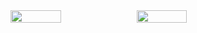 <div style="
display : flex;
flex-direction : row;
">
  <img src="https://qph.cf2.quoracdn.net/main-qimg-7751f88e41cb49a8c09da4c40e316e98" style="height: 40%;"/>
  <img src="https://64.media.tumblr.com/bf921f78fc670490082574fc39832158/cd998a0d09ffe3c4-3e/s1280x1920/61584e57cb522285bfb2e116635b09057d752f62.jpg" style="height:40%;"/>
</div>
